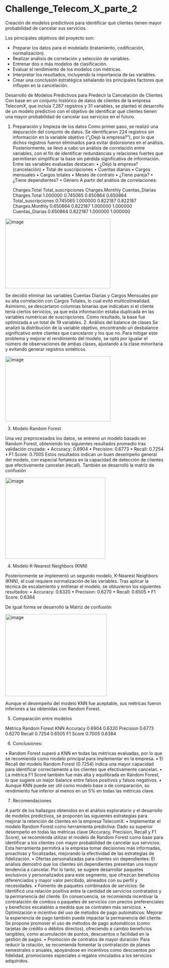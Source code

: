 # Challenge_Telecom_X_parte_2
Creación de modelos predictivos para identificar qué clientes tienen mayor probabilidad de cancelar sus servicios.

Los pirncipales objetivos del proyecto son: 

- Preparar los datos para el modelado (tratamiento, codificación, normalización).
- Realizar análisis de correlación y selección de variables.
- Entrenar dos o más modelos de clasificación.
- Evaluar el rendimiento de los modelos con métricas.
- Interpretar los resultados, incluyendo la importancia de las variables.
- Crear una conclusión estratégica señalando los principales factores que influyen en la cancelación.

Desarrollo de Modelos Predictivos para Predecir la Cancelación de Clientes
Con base en un conjunto histórico de datos de clientes de la empresa TelecomX, que incluía 7,267 registros y 31 variables, se planteó el desarrollo de un modelo predictivo con el objetivo de identificar qué clientes tienen una mayor probabilidad de cancelar sus servicios en el futuro.
1. Preparación y limpieza de los datos
Como primer paso, se realizó una depuración del conjunto de datos. Se identificaron 224 registros sin información en la variable objetivo (“¿Dejó la empresa?”), por lo que dichos registros fueron eliminados para evitar distorsiones en el análisis.
Posteriormente, se llevó a cabo un análisis de correlación entre variables, con el fin de identificar redundancias y relaciones fuertes que permitieran simplificar la base sin pérdida significativa de información. Entre las variables evaluadas destacan:
•	¿Dejó la empresa? (cancelación)
•	Total de suscripciones
•	Cuentas diarias
•	Cargos mensuales
•	Cargos totales
•	Meses de contrato
•	¿Tiene pareja?
•	¿Tiene dependientes?
•	Género
A partir del análisis de correlaciones:


	Charges.Total	Total_suscripciones	Charges.Monthly	Cuentas_Diarias
Charges.Total	1.000000	0.745065	0.650864	0.650864
Total_suscripciones	0.745065	1.000000	0.822187	0.822187
Charges.Monthly	0.650864	0.822187	1.000000	1.000000
Cuentas_Diarias	0.650864	0.822187	1.000000	1.000000
 
<img width="333" height="221" alt="image" src="https://github.com/user-attachments/assets/f18c975f-5f2c-4ea8-b64c-391097d614e9" />

Se decidió eliminar las variables Cuentas Diarias y Cargos Mensuales por su alta correlación con Cargos Totales, lo cual evitó multicolinealidad. Asimismo, se descartaron columnas binarias que indicaban si el cliente tenía ciertos servicios, ya que esta información estaba duplicada en las variables numéricas de suscripciones. Como resultado, la base fue optimizada a un total de 19 variables.
2. Análisis del balance de clases
Se analizó la distribución de la variable objetivo, encontrando un desbalance significativo entre clientes que cancelaron y los que no. Para mitigar este problema y mejorar el rendimiento del modelo, se optó por igualar el número de observaciones de ambas clases, ajustando a la clase minoritaria y evitando generar registros sintéticos.

 <img width="333" height="206" alt="image" src="https://github.com/user-attachments/assets/1294289e-72f7-4578-a658-3c9d0a166f26" />


3. Modelo Random Forest
   
Una vez preprocesados los datos, se entrenó un modelo basado en Random Forest, obteniendo los siguientes resultados promedio tras validación cruzada:
•	Accuracy: 0.6904
•	Precision: 0.6773
•	Recall: 0.7254
•	F1 Score: 0.7005
Estos resultados indican un buen desempeño general del modelo, con especial fortaleza en la capacidad de detección de clientes que efectivamente cancelan (recall).
También se desarrolló la matriz de confusión 
 
<img width="317" height="257" alt="image" src="https://github.com/user-attachments/assets/9fe82cf4-e94e-45a8-a504-548ff577a017" />

4. Modelo K-Nearest Neighbors (KNN)
   
Posteriormente se implementó un segundo modelo, K-Nearest Neighbors (KNN), el cual requiere normalización de las variables. Tras aplicar la técnica de escalamiento y entrenar el modelo, se obtuvieron los siguientes resultados:
•	Accuracy: 0.6320
•	Precision: 0.6270
•	Recall: 0.6505
•	F1 Score: 0.6384

De igual forma se desarrolló la Matriz de confusión 

<img width="321" height="260" alt="image" src="https://github.com/user-attachments/assets/fe60615c-8e20-489d-a61a-6c6f2b42cd40" />

 
Aunque el desempeño del modelo KNN fue aceptable, sus métricas fueron inferiores a las obtenidas con Random Forest.

5. Comparación entre modelos
   
Métrica	Random Forest 	KNN
Accuracy	0.6904	0.6320
Precision	0.6773	0.6270
Recall	0.7254	0.6505
F1 Score	0.7005	0.6384

6. Conclusiones:
   
•	Random Forest superó a KNN en todas las métricas evaluadas, por lo que se recomienda como modelo principal para implementar en la empresa.
•	El Recall del modelo Random Forest (0.7254) indica una mayor capacidad para identificar correctamente a los clientes que efectivamente cancelan.
•	La métrica F1 Score también fue más alta y equilibrada en Random Forest, lo que sugiere un mejor balance entre falsos positivos y falsos negativos.
•	Aunque KNN puede ser útil como modelo base o de comparación, su rendimiento fue inferior al menos en un 5% en todas las métricas clave.

7. Recomendaciones
   
A partir de los hallazgos obtenidos en el análisis exploratorio y el desarrollo de modelos predictivos, se proponen las siguientes estrategias para mejorar la retención de clientes en la empresa TelecomX:
•	Implementar el modelo Random Forest como herramienta predictiva:
Dado su superior desempeño en todas las métricas clave (Accuracy, Precision, Recall y F1 Score), se recomienda utilizar el modelo de Random Forest como base para identificar a los clientes con mayor probabilidad de cancelar sus servicios. Esta herramienta permitirá a la empresa tomar decisiones más informadas, proactivas y focalizadas, mejorando la efectividad de las estrategias de fidelización.
•	Ofertas personalizadas para clientes sin dependientes:
El análisis demostró que los clientes sin dependientes presentan una mayor tendencia a cancelar. Por lo tanto, se sugiere desarrollar paquetes exclusivos y personalizados para este segmento, que ofrezcan beneficios diferenciados y mayor valor percibido, alineados con su perfil y necesidades.
•	Fomento de paquetes combinados de servicios:
Se identificó una relación positiva entre la cantidad de servicios contratados y la permanencia del cliente. En consecuencia, se recomienda incentivar la contratación de combos o paquetes de servicios con precios preferenciales y beneficios escalables a medida que se contraten más servicios.
•	Optimización e incentivo del uso de métodos de pago automáticos:
Mejorar la experiencia de pago también puede impactar la permanencia del cliente. Se propone promover el uso de métodos de pago automáticos (como tarjetas de crédito o débitos directos), ofreciendo a cambio beneficios tangibles, como acumulación de puntos, descuentos o facilidad en la gestión de pagos.
•	Promoción de contratos de mayor duración:
Para reducir la rotación, se recomienda fomentar la contratación de planes semestrales o anuales, apoyándose en incentivos como descuentos por fidelidad, promociones especiales o regalos vinculados a los servicios adquiridos.



